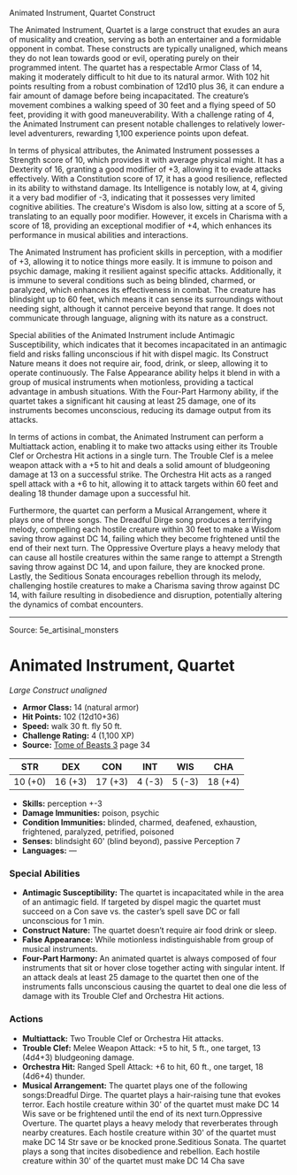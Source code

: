 <MonsterName/>Animated Instrument, Quartet</MonsterName>
<CreatureType/>Construct</CreatureType>

<summary>The Animated Instrument, Quartet is a large construct that exudes an aura of musicality and creation, serving as both an entertainer and a formidable opponent in combat. These constructs are typically unaligned, which means they do not lean towards good or evil, operating purely on their programmed intent. The quartet has a respectable Armor Class of 14, making it moderately difficult to hit due to its natural armor. With 102 hit points resulting from a robust combination of 12d10 plus 36, it can endure a fair amount of damage before being incapacitated. The creature’s movement combines a walking speed of 30 feet and a flying speed of 50 feet, providing it with good maneuverability. With a challenge rating of 4, the Animated Instrument can present notable challenges to relatively lower-level adventurers, rewarding 1,100 experience points upon defeat.</summary>

<detail>

In terms of physical attributes, the Animated Instrument possesses a Strength score of 10, which provides it with average physical might. It has a Dexterity of 16, granting a good modifier of +3, allowing it to evade attacks effectively. With a Constitution score of 17, it has a good resilience, reflected in its ability to withstand damage. Its Intelligence is notably low, at 4, giving it a very bad modifier of -3, indicating that it possesses very limited cognitive abilities. The creature's Wisdom is also low, sitting at a score of 5, translating to an equally poor modifier. However, it excels in Charisma with a score of 18, providing an exceptional modifier of +4, which enhances its performance in musical abilities and interactions.

The Animated Instrument has proficient skills in perception, with a modifier of +3, allowing it to notice things more easily. It is immune to poison and psychic damage, making it resilient against specific attacks. Additionally, it is immune to several conditions such as being blinded, charmed, or paralyzed, which enhances its effectiveness in combat. The creature has blindsight up to 60 feet, which means it can sense its surroundings without needing sight, although it cannot perceive beyond that range. It does not communicate through language, aligning with its nature as a construct.

Special abilities of the Animated Instrument include Antimagic Susceptibility, which indicates that it becomes incapacitated in an antimagic field and risks falling unconscious if hit with dispel magic. Its Construct Nature means it does not require air, food, drink, or sleep, allowing it to operate continuously. The False Appearance ability helps it blend in with a group of musical instruments when motionless, providing a tactical advantage in ambush situations. With the Four-Part Harmony ability, if the quartet takes a significant hit causing at least 25 damage, one of its instruments becomes unconscious, reducing its damage output from its attacks.

In terms of actions in combat, the Animated Instrument can perform a Multiattack action, enabling it to make two attacks using either its Trouble Clef or Orchestra Hit actions in a single turn. The Trouble Clef is a melee weapon attack with a +5 to hit and deals a solid amount of bludgeoning damage at 13 on a successful strike. The Orchestra Hit acts as a ranged spell attack with a +6 to hit, allowing it to attack targets within 60 feet and dealing 18 thunder damage upon a successful hit.

Furthermore, the quartet can perform a Musical Arrangement, where it plays one of three songs. The Dreadful Dirge song produces a terrifying melody, compelling each hostile creature within 30 feet to make a Wisdom saving throw against DC 14, failing which they become frightened until the end of their next turn. The Oppressive Overture plays a heavy melody that can cause all hostile creatures within the same range to attempt a Strength saving throw against DC 14, and upon failure, they are knocked prone. Lastly, the Seditious Sonata encourages rebellion through its melody, challenging hostile creatures to make a Charisma saving throw against DC 14, with failure resulting in disobedience and disruption, potentially altering the dynamics of combat encounters.</detail>



---

Source: 5e_artisinal_monsters

# Animated Instrument, Quartet

*Large* *Construct* *unaligned*

- **Armor Class:** 14 (natural armor)
- **Hit Points:** 102 (12d10+36)
- **Speed:** walk 30 ft. fly 50 ft.
- **Challenge Rating:** 4 (1,100 XP)
- **Source:** [Tome of Beasts 3](https://koboldpress.com/kpstore/product/tome-of-beasts-3-for-5th-edition/) page 34

| STR | DEX | CON | INT | WIS | CHA |
| --- | --- | --- | --- | --- | --- |
| 10 (+0) | 16 (+3) | 17 (+3) | 4 (-3) | 5 (-3) | 18 (+4) |

- **Skills:** perception +-3
- **Damage Immunities:** poison, psychic
- **Condition Immunities:** blinded, charmed, deafened, exhaustion, frightened, paralyzed, petrified, poisoned
- **Senses:** blindsight 60' (blind beyond), passive Perception 7
- **Languages:** —

### Special Abilities

- **Antimagic Susceptibility:** The quartet is incapacitated while in the area of an antimagic field. If targeted by dispel magic the quartet must succeed on a Con save vs. the caster’s spell save DC or fall unconscious for 1 min.
- **Construct Nature:** The quartet doesn’t require air food drink or sleep.
- **False Appearance:** While motionless indistinguishable from group of musical instruments.
- **Four-Part Harmony:** An animated quartet is always composed of four instruments that sit or hover close together acting with singular intent. If an attack deals at least 25 damage to the quartet then one of the instruments falls unconscious causing the quartet to deal one die less of damage with its Trouble Clef and Orchestra Hit actions.

### Actions

- **Multiattack:** Two Trouble Clef or Orchestra Hit attacks.
- **Trouble Clef:** Melee Weapon Attack: +5 to hit, 5 ft., one target, 13 (4d4+3) bludgeoning damage.
- **Orchestra Hit:** Ranged Spell Attack: +6 to hit, 60 ft., one target, 18 (4d6+4) thunder.
- **Musical Arrangement:** The quartet plays one of the following songs:Dreadful Dirge. The quartet plays a hair-raising tune that evokes terror. Each hostile creature within 30' of the quartet must make DC 14 Wis save or be frightened until the end of its next turn.Oppressive Overture. The quartet plays a heavy melody that reverberates through nearby creatures. Each hostile creature within 30' of the quartet must make DC 14 Str save or be knocked prone.Seditious Sonata. The quartet plays a song that incites disobedience and rebellion. Each hostile creature within 30' of the quartet must make DC 14 Cha save




